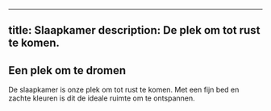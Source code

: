 
---
title: Slaapkamer
description: De plek om tot rust te komen.
---


## Een plek om te dromen

De slaapkamer is onze plek om tot rust te komen. Met een fijn bed en zachte kleuren is dit de ideale ruimte om te ontspannen.
